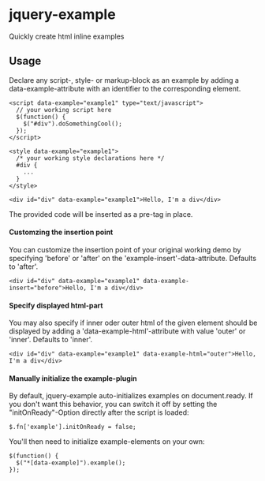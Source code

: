 jquery-example
==============

Quickly create html inline examples


Usage
-----

Declare any script-, style- or markup-block as an example by adding a data-example-attribute with an identifier to the corresponding element.

```
<script data-example="example1" type="text/javascript">
  // your working script here
  $(function() {
    $("#div").doSomethingCool();
  });
</script>
```

```
<style data-example="example1">
  /* your working style declarations here */
  #div {
    ...
  }
</style>
```

```
<div id="div" data-example="example1">Hello, I'm a div</div>
```

The provided code will be inserted as a pre-tag in place.

#### Customzing the insertion point
You can customize the insertion point of your original working demo by specifying 'before' or 'after' on the 'example-insert'-data-attribute. Defaults to 'after'.
```
<div id="div" data-example="example1" data-example-insert="before">Hello, I'm a div</div>
```

#### Specify displayed html-part
You may also specify if inner oder outer html of the given element should be displayed by adding a 'data-example-html'-attribute with value 'outer' or 'inner'. Defaults to 'inner'. 
```
<div id="div" data-example="example1" data-example-html="outer">Hello, I'm a div</div>
```

#### Manually initialize the example-plugin
By default, jquery-example auto-initializes examples on document.ready. If you don't want this behavior, you can switch it off by setting the "initOnReady"-Option directly after the script is loaded:
```
$.fn['example'].initOnReady = false;
```

You'll then need to initialize example-elements on your own: 
```
$(function() {
  $("*[data-example]").example();
});

```

